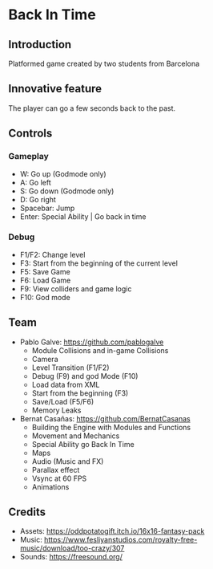 # Back In Time

## Introduction
Platformed game created by two students from Barcelona

## Innovative feature
The player can go a few seconds back to the past.

## Controls 
### Gameplay
* W: Go up (Godmode only)
* A: Go left
* S: Go down (Godmode only)
* D: Go right
* Spacebar: Jump
* Enter: Special Ability | Go back in time
### Debug
* F1/F2: Change level
* F3: Start from the beginning of the current level
* F5: Save Game
* F6: Load Game
* F9: View colliders and game logic
* F10: God mode

## Team
* Pablo Galve: https://github.com/pablogalve
  * Module Collisions and in-game Collisions
  * Camera
  * Level Transition (F1/F2)
  * Debug (F9) and god Mode (F10)
  * Load data from XML
  * Start from the beginning (F3)
  * Save/Load (F5/F6)
  * Memory Leaks
* Bernat Casañas: https://github.com/BernatCasanas
  * Building the Engine with Modules and Functions
  * Movement and Mechanics
  * Special Ability go Back In Time 
  * Maps
  * Audio (Music and FX)
  * Parallax effect
  * Vsync at 60 FPS
  * Animations
## Credits
* Assets: https://oddpotatogift.itch.io/16x16-fantasy-pack
* Music: https://www.fesliyanstudios.com/royalty-free-music/download/too-crazy/307
* Sounds: https://freesound.org/
